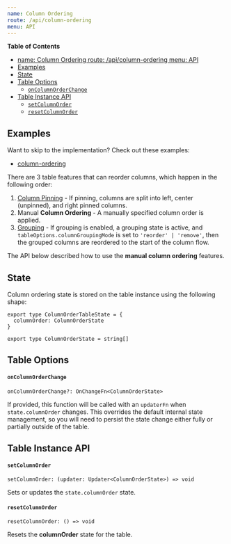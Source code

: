 ```yaml
---
name: Column Ordering
route: /api/column-ordering
menu: API
---
```


<!-- START doctoc generated TOC please keep comment here to allow auto update -->
<!-- DON'T EDIT THIS SECTION, INSTEAD RE-RUN doctoc TO UPDATE -->

**Table of Contents**

- [name: Column Ordering
  route: /api/column-ordering
  menu: API](#name-column-ordering%0Aroute-apicolumn-ordering%0Amenu-api)
- [Examples](#examples)
- [State](#state)
- [Table Options](#table-options)
  - [`onColumnOrderChange`](#oncolumnorderchange)
- [Table Instance API](#table-instance-api)
  - [`setColumnOrder`](#setcolumnorder)
  - [`resetColumnOrder`](#resetcolumnorder)

<!-- END doctoc generated TOC please keep comment here to allow auto update -->

## Examples

Want to skip to the implementation? Check out these examples:

- [column-ordering](../examples/column-ordering)

There are 3 table features that can reorder columns, which happen in the following order:

1. [Column Pinning](../column-pinning) - If pinning, columns are split into left, center (unpinned), and right pinned columns.
2. Manual **Column Ordering** - A manually specified column order is applied.
3. [Grouping](../grouping) - If grouping is enabled, a grouping state is active, and `tableOptions.columnGroupingMode` is set to `'reorder' | 'remove'`, then the grouped columns are reordered to the start of the column flow.

The API below described how to use the **manual column ordering** features.

## State

Column ordering state is stored on the table instance using the following shape:

```tsx
export type ColumnOrderTableState = {
  columnOrder: ColumnOrderState
}

export type ColumnOrderState = string[]
```

## Table Options

#### `onColumnOrderChange`

```tsx
onColumnOrderChange?: OnChangeFn<ColumnOrderState>
```

If provided, this function will be called with an `updaterFn` when `state.columnOrder` changes. This overrides the default internal state management, so you will need to persist the state change either fully or partially outside of the table.

## Table Instance API

#### `setColumnOrder`

```tsx
setColumnOrder: (updater: Updater<ColumnOrderState>) => void
```

Sets or updates the `state.columnOrder` state.

#### `resetColumnOrder`

```tsx
resetColumnOrder: () => void
```

Resets the **columnOrder** state for the table.
